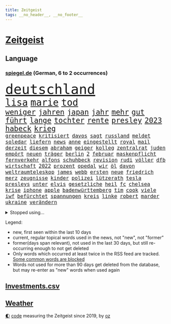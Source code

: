 ```yaml
---
title: Zeitgeist
tags: __no_header__, __no_footer__
---
```


# [Zeitgeist](https://oliz.io/zeitgeist/)

## Language

<h3><a href="https://www.spiegel.de" target="_blank">spiegel.de</a> (German, 6 to 2 occurrences)</h3>
<p style="font-family:monospace">
<span style="font-size:32pt"><a href="news_links.html#deutschland" class="current">deutschland</a></span>
<br>
<span style="font-size:22pt"><a href="news_links.html#lisa" class="current">lisa</a></span>
<span style="font-size:22pt"><a href="news_links.html#marie" class="current">marie</a></span>
<span style="font-size:22pt"><a href="news_links.html#tod" class="current">tod</a></span>
<br>
<span style="font-size:17pt"><a href="news_links.html#weniger" class="current">weniger</a></span>
<span style="font-size:17pt"><a href="news_links.html#jahren" class="current">jahren</a></span>
<span style="font-size:17pt"><a href="news_links.html#japan" class="current">japan</a></span>
<span style="font-size:17pt"><a href="news_links.html#jahr" class="current">jahr</a></span>
<span style="font-size:17pt"><a href="news_links.html#mehr" class="current">mehr</a></span>
<span style="font-size:17pt"><a href="news_links.html#gut" class="current">gut</a></span>
<span style="font-size:17pt"><a href="news_links.html#führt" class="current">führt</a></span>
<span style="font-size:17pt"><a href="news_links.html#lange" class="current">lange</a></span>
<span style="font-size:17pt"><a href="news_links.html#tochter" class="current">tochter</a></span>
<span style="font-size:17pt"><a href="news_links.html#rente" class="current">rente</a></span>
<span style="font-size:17pt"><a href="news_links.html#presley" class="new">presley</a></span>
<span style="font-size:17pt"><a href="news_links.html#2023" class="current">2023</a></span>
<span style="font-size:17pt"><a href="news_links.html#habeck" class="current">habeck</a></span>
<span style="font-size:17pt"><a href="news_links.html#krieg" class="current">krieg</a></span>
<br>
<span style="font-size:12pt"><a href="news_links.html#greenpeace" class="current">greenpeace</a></span>
<span style="font-size:12pt"><a href="news_links.html#kritisiert" class="current">kritisiert</a></span>
<span style="font-size:12pt"><a href="news_links.html#davos" class="new">davos</a></span>
<span style="font-size:12pt"><a href="news_links.html#sagt" class="current">sagt</a></span>
<span style="font-size:12pt"><a href="news_links.html#russland" class="current">russland</a></span>
<span style="font-size:12pt"><a href="news_links.html#meldet" class="current">meldet</a></span>
<span style="font-size:12pt"><a href="news_links.html#soledar" class="new">soledar</a></span>
<span style="font-size:12pt"><a href="news_links.html#liefern" class="current">liefern</a></span>
<span style="font-size:12pt"><a href="news_links.html#news" class="current">news</a></span>
<span style="font-size:12pt"><a href="news_links.html#anne" class="current">anne</a></span>
<span style="font-size:12pt"><a href="news_links.html#eingestellt" class="current">eingestellt</a></span>
<span style="font-size:12pt"><a href="news_links.html#royal" class="current">royal</a></span>
<span style="font-size:12pt"><a href="news_links.html#mail" class="current">mail</a></span>
<span style="font-size:12pt"><a href="news_links.html#derzeit" class="current">derzeit</a></span>
<span style="font-size:12pt"><a href="news_links.html#diesem" class="current">diesem</a></span>
<span style="font-size:12pt"><a href="news_links.html#abraham" class="current">abraham</a></span>
<span style="font-size:12pt"><a href="news_links.html#geiger" class="current">geiger</a></span>
<span style="font-size:12pt"><a href="news_links.html#kolleg" class="new">kolleg</a></span>
<span style="font-size:12pt"><a href="news_links.html#zentralrat" class="current">zentralrat</a></span>
<span style="font-size:12pt"><a href="news_links.html#juden" class="current">juden</a></span>
<span style="font-size:12pt"><a href="news_links.html#empört" class="current">empört</a></span>
<span style="font-size:12pt"><a href="news_links.html#neuen" class="current">neuen</a></span>
<span style="font-size:12pt"><a href="news_links.html#träger" class="current">träger</a></span>
<span style="font-size:12pt"><a href="news_links.html#berlin" class="current">berlin</a></span>
<span style="font-size:12pt"><a href="news_links.html#2" class="current">2</a></span>
<span style="font-size:12pt"><a href="news_links.html#februar" class="current">februar</a></span>
<span style="font-size:12pt"><a href="news_links.html#maskenpflicht" class="current">maskenpflicht</a></span>
<span style="font-size:12pt"><a href="news_links.html#fernverkehr" class="current">fernverkehr</a></span>
<span style="font-size:12pt"><a href="news_links.html#alfons" class="current">alfons</a></span>
<span style="font-size:12pt"><a href="news_links.html#schuhbeck" class="current">schuhbeck</a></span>
<span style="font-size:12pt"><a href="news_links.html#revision" class="current">revision</a></span>
<span style="font-size:12pt"><a href="news_links.html#rudi" class="current">rudi</a></span>
<span style="font-size:12pt"><a href="news_links.html#völler" class="current">völler</a></span>
<span style="font-size:12pt"><a href="news_links.html#dfb" class="current">dfb</a></span>
<span style="font-size:12pt"><a href="news_links.html#wirtschaft" class="current">wirtschaft</a></span>
<span style="font-size:12pt"><a href="news_links.html#2022" class="current">2022</a></span>
<span style="font-size:12pt"><a href="news_links.html#prozent" class="current">prozent</a></span>
<span style="font-size:12pt"><a href="news_links.html#opedal" class="new">opedal</a></span>
<span style="font-size:12pt"><a href="news_links.html#wir" class="current">wir</a></span>
<span style="font-size:12pt"><a href="news_links.html#öl" class="current">öl</a></span>
<span style="font-size:12pt"><a href="news_links.html#davon" class="current">davon</a></span>
<span style="font-size:12pt"><a href="news_links.html#weltraumteleskop" class="new">weltraumteleskop</a></span>
<span style="font-size:12pt"><a href="news_links.html#james" class="current">james</a></span>
<span style="font-size:12pt"><a href="news_links.html#webb" class="new">webb</a></span>
<span style="font-size:12pt"><a href="news_links.html#ersten" class="current">ersten</a></span>
<span style="font-size:12pt"><a href="news_links.html#neue" class="current">neue</a></span>
<span style="font-size:12pt"><a href="news_links.html#friedrich" class="current">friedrich</a></span>
<span style="font-size:12pt"><a href="news_links.html#merz" class="current">merz</a></span>
<span style="font-size:12pt"><a href="news_links.html#zeugnisse" class="new">zeugnisse</a></span>
<span style="font-size:12pt"><a href="news_links.html#kinder" class="current">kinder</a></span>
<span style="font-size:12pt"><a href="news_links.html#polizei" class="current">polizei</a></span>
<span style="font-size:12pt"><a href="news_links.html#lützerath" class="current">lützerath</a></span>
<span style="font-size:12pt"><a href="news_links.html#tesla" class="current">tesla</a></span>
<span style="font-size:12pt"><a href="news_links.html#presleys" class="new">presleys</a></span>
<span style="font-size:12pt"><a href="news_links.html#unter" class="current">unter</a></span>
<span style="font-size:12pt"><a href="news_links.html#elvis" class="new">elvis</a></span>
<span style="font-size:12pt"><a href="news_links.html#gesetzliche" class="current">gesetzliche</a></span>
<span style="font-size:12pt"><a href="news_links.html#heil" class="current">heil</a></span>
<span style="font-size:12pt"><a href="news_links.html#fc" class="current">fc</a></span>
<span style="font-size:12pt"><a href="news_links.html#chelsea" class="current">chelsea</a></span>
<span style="font-size:12pt"><a href="news_links.html#krise" class="current">krise</a></span>
<span style="font-size:12pt"><a href="news_links.html#iphone" class="current">iphone</a></span>
<span style="font-size:12pt"><a href="news_links.html#apple" class="current">apple</a></span>
<span style="font-size:12pt"><a href="news_links.html#badenwürttemberg" class="current">badenwürttemberg</a></span>
<span style="font-size:12pt"><a href="news_links.html#tim" class="current">tim</a></span>
<span style="font-size:12pt"><a href="news_links.html#cook" class="current">cook</a></span>
<span style="font-size:12pt"><a href="news_links.html#viele" class="current">viele</a></span>
<span style="font-size:12pt"><a href="news_links.html#iwf" class="current">iwf</a></span>
<span style="font-size:12pt"><a href="news_links.html#befürchtet" class="current">befürchtet</a></span>
<span style="font-size:12pt"><a href="news_links.html#spannungen" class="current">spannungen</a></span>
<span style="font-size:12pt"><a href="news_links.html#kreis" class="current">kreis</a></span>
<span style="font-size:12pt"><a href="news_links.html#linke" class="current">linke</a></span>
<span style="font-size:12pt"><a href="news_links.html#robert" class="current">robert</a></span>
<span style="font-size:12pt"><a href="news_links.html#marder" class="new">marder</a></span>
<span style="font-size:12pt"><a href="news_links.html#ukraine" class="current">ukraine</a></span>
<span style="font-size:12pt"><a href="news_links.html#verändern" class="current">verändern</a></span>
</p>
<details>
<summary>Stopped using...</summary>
<p class="former" style="font-size:12pt">
ebenfalls(814) wirkte(814) atmosphäre(813) stunde(813) vergewaltigt(813) äußern(813) behandlung(812) programm(812) vertrag(812) abends(811) bundesländern(811) denken(811) depressionen(811) entwurf(811) klimaneutral(811) krankenhäusern(811) witz(811) zuge(811) bitten(810) eingeschränkt(810) evakuiert(810) mainz(810) 75(809) drama(809) erholung(809) gesamte(809) prüfung(809) recep(809) richterin(809) tayyip(809) unabhängige(809) versteigert(809) vorbereitet(809) antreten(808) bedenken(808) einstigen(808) erneute(808) festnahmen(808) ließen(808) mali(808) syrien(808) uhr(808) verhandelt(808) anspruch(807) augsburg(807) erklärte(807) geplanten(807) insgesamt(807) niederlanden(807) oberste(807) rassistisch(807) schwangere(807) sicherheitsbehörden(807) umwelt(807) veranstaltung(807) verschieben(807) angeklagte(806) ankunft(806) behandelt(806) breit(806) bundesliga(806) eintracht(806) halben(806) himmel(806) klaren(806) maske(806) märchen(806) nominiert(806) usbehörden(806) zahlreichen(806) 96(805) betriebe(805) einführen(805) einzug(805) erteilt(805) fahrrad(805) kiel(805) kämpfte(805) künftige(805) leute(805) anthony(804) badenwürttembergs(804) benzin(804) dominiert(804) eingebrochen(804) geworfen(804) julian(804) jury(804) weiteres(804) weißen(804) ziemlich(804) 300(803) bestraft(803) fuhr(803) fußballprofi(803) legendären(803) möglichst(803) rat(803) sc(803) schießt(803) verbindung(803) abgang(802) amerikanischen(802) ausnahmezustand(802) belarussische(802) durchsuchungen(802) entdecken(802) gehören(802) islamischen(802) jahrzehntelang(802) unerwartet(802) 2018(801) infektion(801) klubs(801) stets(801) stolz(801) tauchen(801) eigentümer(800) höchststand(800) null(800) schottland(800) versagt(800) demonstrationen(799) falschen(799) ministerpräsidentin(799) stärke(799) indes(798) jemen(798) lieben(798) reißt(798) siegte(798) stream(798) verbrechen(798) enthüllt(797) olympische(797) organisation(797) schülerinnen(797) athleten(796) beteiligung(796) debatten(796) illegal(796) impfstoff(796) modell(796) auftrag(795) demokratische(795) gering(795) siegen(795) treten(795) verbände(795) belegen(794) pflegekräfte(794) affäre(792) bestehen(792) lücke(792) vorgaben(791) herr(790) nachbar(789) verwickelt(789) berühmte(787) verwaltungsgericht(786) exporte(785) vieles(785) hoffnungen(784) begeistert(783) s(783) enttäuschung(782) folter(782) alexandra(781) bangt(781) hinten(781) iss(781) vorne(781) empfehlung(780) aufgefunden(779) chats(779) stellung(779) rang(778) kassieren(777) syrer(777) uhaft(776) bundesverfassungsgericht(775) rutschte(774) schock(773) sarah(772) sinkende(771) bundesnetzagentur(769) jurist(769) olympia(767) kleinkind(763) 91(762) erhebliche(762) zeitung(759) kanadas(757) härtere(755) heizen(754) sprit(754) bbc(752) drohne(752) 85(749) mehren(745) brachten(739) mängel(739) heidelberg(722) katzen(719) polizeiruf(714) fotografiert(697) diagnose(695) gezielt(687) rückgang(671) medaille(668) unverletzt(661) verantwortliche(649) orte(646) athen(645) strebt(645) gebeten(630) angebote(627) westlichen(618) werte(614) trost(601) holz(596) gefilmt(571) kontinent(571) gegend(569) arte(551) morgens(551) rereportage(551) brannte(548) irre(541) 9(537) ohnehin(535) chaotischen(532) insbesondere(531) partnerschaft(531) kilogramm(530) sichtbar(520) gremium(518) einführung(516) lebten(514) fossilen(511) fraktion(509) dörfer(500) staatskonzern(495) 400000(489) funktionen(488) verstecken(481) nachmittag(479) papiere(474) meldeten(468) draghi(466) teamkollege(464) koalitionsvertrag(459) fehlender(458) emotionen(449) mutmaßliches(447) vermitteln(444) störungen(436) zeitpunkt(436) zurückgezogen(433) einander(432) gasversorgung(431) strackzimmermann(429) parlamentarier(428) rotterdam(425) abu(424) inklusive(423) schlimme(422) benutzt(421) schülerin(419) töchtern(419) betrüger(414) stadtteil(414) generationen(413) methode(412) summen(411) rande(407) gestiegene(404) trip(403) quält(399) auseinandersetzungen(394) außenministerium(393) brandbrief(389) gelb(389) gesteckt(389) dinosaurier(387) meteorologen(387) loch(386) schütze(385) diskussionen(384) swift(383) menschenrechtslage(378) teuerung(378) angekündigte(377) zustimmung(377) senden(374) brown(370) klappt(370) bronze(369) bundesinnenministerin(369) südosten(365) marieagnes(364) 68(362) bat(362) gefechte(360) wolf(357) erkennt(354) kahn(354) verringern(351) donezk(349) mitgliedstaaten(347) mutigen(346) gerichte(344) 2002(343) großbrand(341) brandanschlag(340) entführung(340) aufgeklärt(338) erneuert(336) teilten(336) fremd(330) erstem(329) sofortige(326) vereinigte(319) heißen(318) premierministerin(318) abgeschnitten(315) verwaltung(314) schülern(313) gitter(309) problems(308) stammen(305) krause(304) geplanter(303) terror(303) lücken(301) 19jährige(299) arbeitszeit(299) taktik(298) inakzeptable(295) odessa(294) spiegelbildungsnewsletter(294) fußballspiel(293) beschuldigten(290) schneiden(290) rekordtief(289) austausch(288) erneuerbare(288) töchter(288) nukleare(287) zittern(285) 34(284) baustelle(284) erdöl(284) mutige(281) zugriff(281) sexualisierte(280) wappnen(280) breiten(279) obergrenze(279) austricksen(278) hochrangige(275) schnellere(275) günstige(274) rahmen(274) tyson(273) nationalelf(270) spart(270) modernen(268) sizilien(267) beben(266) house(266) abgrund(264) niedersächsischen(264) g7(263) weizen(262) aufkommt(261) spürt(261) ernste(257) spannung(257) zuschauern(257) beigelegt(256) täters(256) nachfolgerin(253) boxen(252) speichern(252) gewalttaten(250) schönen(250) haare(248) pipelines(248) indische(246) taugt(246) bayreuth(244) stichwahl(244) nachvollziehbar(241) übergriffen(241) gefangenenaustausch(239) filialen(238) nils(238) lokführer(236) mars(235) mannheim(234) gefährdete(233) unterlag(231) fragwürdige(230) gepäck(230) verbliebenen(229) prinzessin(227) verfassungswidrig(226) schonen(225) westjordanland(225) hitze(224) isoliert(224) airport(223) kürzt(222) längerer(220) lösungen(220) syrischen(220) vereidigt(220) managerin(219) suchte(219) vermittelte(218) waggons(218) besitzt(217) r(217) regierungsbildung(215) affenpocken(214) budget(214) fdppolitikerin(214) brittney(213) griner(213) debattiert(212) 16jährigen(211) 110(210) nachbesserungen(210) usbasketballerin(210) angeschossen(209) bedarf(209) black(207) verschleiert(207) nachhaltig(206) toben(206) ernannt(205) kapazitäten(204) ruben(203) handgreiflich(202) kühnert(202) provozieren(201) umsetzen(201) tempel(200) übung(199) dfbpokals(197) weltrekord(197) attestiert(196) jimmy(196) 9eurotickets(195) defekt(195) generalstaatsanwalt(195) terrororganisation(195) bestimmter(194) kaputte(194) medikament(194) neuseelands(194) hubert(190) intervention(190) linker(190) misshandelt(190) neustart(190) afdpolitiker(189) ausgewählt(189) mühe(189) arbeiteten(188) artikel(187) jubelte(186) angelegte(183) plädieren(183) vertraulichen(183) christina(182) götze(182) ryan(182) bruno(181) stützen(181) 20jähriger(180) geeigneten(179) begegnen(176) detonationen(176) energieversorger(176) hanna(176) portugals(176) strich(176) freizeit(175) hungernden(175) unzufriedene(175) vorschreiben(175) android(173) 27jährige(172) weltstar(172) brandstifter(171) frauenrechte(171) körperliche(171) schlägerei(170) koffer(169) lucas(169) oslo(169) schadstoffe(169) gartenkolumne(168) gekürt(168) kultusminister(168) ema(167) usraumfahrtbehörde(167) antisemitismusvorwürfen(166) folgten(166) versorger(166) digitale(165) gaskrise(165) zugezogen(165) batterien(164) importverbot(163) schwede(163) solaranlage(162) angehoben(161) historikerin(160) partien(160) schleuser(160) zurückhaltung(160) außenwelt(159) kennzeichen(159) privater(159) gruppenphase(158) dach(157) klimafreundlich(157) service(156) effektiv(155) 2008(154) japanischer(154) lautes(154) expertinnen(153) motorradfahrer(153) 6000(152) effekt(152) sterling(152) eigentliche(151) unterkunft(151) teenagern(149) 40jährige(148) korrekt(148) kulturpolitik(148) technisch(148) drohnenangriff(147) installieren(147) gründet(146) kanalinsel(146) prostitution(146) seltsam(146) überragte(146) lizzo(145) diana(144) nation(144) üblich(144) gelohnt(143) kenianer(143) durchs(142) postfaschistische(142) streiks(141) abgeräumt(140) verabschiedete(140) berechnungen(139) inhaftiert(139) exweltmeister(138) hoffnungsträger(138) liz(138) rbb(138) verpflichtungen(138) auszusetzen(137) gefüllt(137) medizin(137) gaspreis(136) leistet(136) besucherinnen(135) shitstorm(135) 14jährige(134) bach(134) terminal(134) haken(133) home(133) massenhaft(133) uswahl(133) 27jähriger(132) selbstbewusstsein(132) smart(132) spätsommer(132) wunderbar(132) ausgetreten(131) usstaat(131) rad(130) zusammenprall(130) energiequelle(128) falten(128) gehörten(128) anhaltender(127) aufbegehren(127) ussenat(127) beworben(126) gezielten(126) hilfspaket(126) regenfällen(126) sicherer(126) samuel(125) eismassen(124) lebensgefährliche(124) träumt(124) faktoren(123) alex(122) deutlicher(122) erkenntnissen(122) musikers(122) spielzeit(122) tarife(122) geldwäsche(121) klargestellt(121) rowling(121) bellingham(120) energiepauschale(120) achtziger(119) gänzlich(119) schiefgehen(119) skizziert(119) staatsstreich(119) aufzugeben(118) nachspiel(118) vergangener(118) verlage(118) wunderkind(118) atlantik(117) berechnet(117) erforderlich(117) forschern(117) fury(117) glaubte(117) antarktis(116) saisonsieg(116) fdpvize(115) schikaniert(115) gesünder(114) handschlag(114) offenlegung(113) regisseurin(113) vorangekommen(113) celsius(112) fauci(112) fristverlängerung(112) kurznachrichtendienst(112) mainzer(112) usbörsenaufsicht(112) verfassungsgericht(112) videotest(112) banden(111) erzeugt(111) geteilt(110) igor(110) brisante(109) listen(107) preisgekrönte(107) abpfiff(106) bereut(106) luftangriff(106) nationalsozialismus(106) unabhängigen(106) vorurteile(106) krimbrücke(105) machtmissbrauch(105) zeitlich(105) eingeführten(104) jk(104) andré(103) ber(103) gedrosselt(103) strafrechtliche(103) recherchierte(102) rechtsradikale(102) roboter(102) sadness(102) triangle(102) verbündeter(102) abgelöst(101) blockierten(101) bundesnetzagenturchef(101) leyens(101) tigray(101) befreiten(99) mondmission(99) abtrünnigen(98) gegenangriff(98) hinweisgeber(98) ökosystem(98) buhlt(97) wohnraum(97) abermals(95) fortschrittlich(95) sprangen(95) forscherin(94) pflichten(94) homophobe(93) vakzinen(93) eh(92) fortschritte(92) gegenwind(92) prozessauftakt(92) tabelle(92) zuschauerrekord(92) genügen(91) it's(91) mitteilte(91) stärkere(91) wirtschaftsinteressen(91) allgegenwärtig(90) arbeitgeberpräsident(90) arbeitszeiterfassung(90) brennholz(90) charakter(90) dauerkrise(90) dulger(90) einwanderung(90) nahbar(90) penibel(90) tricksten(90) turnieren(90) verschenkt(90) wlan(90) balkanroute(89) brutalität(89) ehrung(89) extremistische(89) geldentzug(89) grenzgebiet(89) kassierer(89) titelverteidigung(89) windsors(89) bedeutende(88) matthäus(88) neymar(88) rückschlägen(88) sofortiger(88) solarstrom(88) östlund(88) ausscheiden(87) eisenbahner(87) finanzämter(87) haustier(87) königlichen(87) lobte(87) maßnahmenpaket(87) routine(87) 800000(86) angepasste(86) astronauten(86) aufgenommenen(86) heiko(86) kündigungen(86) sauber(86) 47jähriger(85) boomer(85) dreieinhalb(85) düpierte(85) früherkennung(85) geschleust(85) harmlosen(85) höheren(85) jubelnde(85) juliane(85) superspreaderevent(85) windsor(85) bröckelt(84) daniela(84) einflussreichsten(84) iocpräsident(84) nominierungen(84) ode(84) verhältnissen(84) bewaffnete(83) härtesten(83) kontern(83) manches(83) steuerrecht(83) teamkollegen(83) zitiert(83) 27jährigen(82) bauarbeiter(82) bundeswehrverband(82) gehüllt(82) regimes(82) symbole(82) wiktor(82) benennen(81) besiegen(81) durchgehalten(81) katze(81) kolonien(81) kreativen(81) mögen(81) waffenhändler(81) 53jährige(80) benennt(80) dahintersteckt(80) guttenberg(80) karltheodor(80) nachhaltigkeitsziele(80) poetische(80) soldatin(80) ausgestanden(79) belgiens(79) giroud(79) illegales(79) jagte(79) olivier(79) sittenpolizei(79) sportdirektor(79) verbandes(79) wahlsieg(79) zersplittert(79) angebracht(78) bezwang(78) dahmer(78) debütroman(78) erzielen(78) exwirecardchef(78) judith(78) kaltluft(78) polare(78) razzien(78) staatlicher(78) umfassend(78) verrückten(78) wmgastgeber(78) wärmen(78) 153(77) 3500(77) auftragsbücher(77) ausbreiten(77) geheimdokumente(77) plünderte(77) rechtsnationalen(77) trüb(77) verkehrsbehinderungen(77) benachteiligten(76) facebookmutter(76) schreiner(76) jauch(75) kalender(75) knight(75) massenweise(75) milliardenschweres(75) ngo(75) schwergewicht(75) applenutzer(74) besatzung(74) dominik(74) festnehmen(74) hilary(74) intensiv(74) reichensteuer(74) sozialdemokrat(74) 7500(73) abgestimmt(73) düngemittel(73) neunziger(73) portugiesische(73) verharmlost(73) besitz(72) eliud(72) entführen(72) kipchoge(72) militärbasen(72) revolutionsgarden(72) bereichen(71) forscht(71) getarnt(71) indonesien(71) sec(71) spitznamen(71) vorüber(71) carter(70) präferenz(70) 02rückstand(69) altem(69) ausmachen(69) desaströsen(69) feindselige(69) streits(69) vorziehen(69) erinnerte(68) leukämie(68) synagoge(68) teenagerin(68) uraltes(68) dave(67) entzug(67) flüchtenden(67) höchststrafe(67) katastrophale(67) abbruch(66) alaska(66) hardlinern(66) kapitalmarkt(66) mia(66) milliardenschweren(66) ministerpräsidentenkonferenz(66) mittlerer(66) rentenalter(66) rufe(66) solidarisieren(66) weint(66) berufsgruppen(65) chaotische(65) energiepreisbremse(65) friedensnobelpreis(65) iskämpfer(65) usfußball(65) arbeitsvertrag(64) baumaterialien(64) beruhigt(64) defensive(64) improvisieren(64) kopftuch(64) schuldspruch(64) verwandelte(64) aufzuhören(63) detonation(63) erben(63) falschinformationen(63) glühwein(63) äthiopierin(63) akademie(62) emanzipation(62) expolizisten(62) freigekommen(62) kriminalfall(62) achtmal(61) aufschlag(61) ausrufen(61) entzogen(61) exiliranerin(61) labourpartei(61) tankstellen(61) verurteilungen(61) ersticken(60) missionen(60) tagebuch(60) unterdrücken(60) energieministerin(59) entführt(59) fahrplanwechsel(59) gelsenkirchener(59) industriebetriebe(59) nachlässigkeit(59) schrauben(59) sortieren(59) tafeln(59) belgorod(58) chili(58) euparlamentarier(58) gorillas(58) grausam(58) neuerliche(58) osterinsel(58) verfehlen(58) vorige(58) einheimische(57) gefälscht(57) getir(57) helm(57) herbeiführen(57) kopfhörer(57) regierungskommission(57) sorgerecht(57) unberechenbar(57) wochenstart(57) konstantin(56) konstruiert(56) kuhle(56) landesteilen(56) leidenschaft(56) schwaben(56) spacex(56) deutschem(55) geiselhaft(55) generalbundesanwalt(55) kindeswohl(55) pils(55) ausverkauft(54) europaparlaments(54) fiasko(54) innovativer(54) ausschalten(53) flüchtlingsheim(53) grüße(53) komödien(53) krishnan(53) landebahnen(53) machtverhältnisse(53) staunen(53) absurde(52) beworfen(52) blattgemüse(52) filmpreis(52) härteren(52) kitapflicht(52) nachrichtenagentur(52) neonazi(52) queere(52) regierungsoberhaupt(52) ausgebuht(51) rundumschlag(51) tübinger(51) vorsieht(51) drohnenangriffe(50) erprobte(50) farm(50) kinderbücher(50) nächtlichen(50) rekrutieren(50) eritreische(49) herausfinden(49) stauen(49) talentierten(49) uscharts(49) 56jährigen(48) filtern(48) reading(48) vielfältig(48) besserer(47) keir(47) schauten(47) starmer(47) unangekündigt(47) zigaretten(47) zutage(47) bewohnten(46) billie(46) boeing(46) eilish(46) philip(46) read(46) ruinen(46) reichste(45) worlds(45) klebt(44) menschenrechtsverstöße(44) sozialamt(44) ulm(44) amir(43) chinareise(43) herauskommt(43) häufigsten(43) knie(43) langfristigen(43) torlos(43) weltcupauftakt(43) begehren(42) darknet(42) lockdowns(42) meiden(42) netzwerke(42) nordengland(42) auffällig(41) aussichten(41) energieagentur(41) heftigsten(41) klingeln(41) potenziell(41) ramaphosa(41) ranghohe(41) reichlich(41) südafrikas(41) überreicht(41) andernorts(40) atwood(40) charme(40) drogensucht(40) grenzregion(40) margaret(40) winterhilfe(40) wurm(40) leichtigkeit(39) niemandem(39) prediger(39) wmausrichter(39) dhabi(38) gentleman(38) industriestaaten(38) schutzschirm(38) twitters(38) plastik(37) unbemannte(37) verzögerte(37) überholte(37) 82jährige(36) glatt(36) navy(36) stabilisieren(36) expartner(35) expartnerin(35) iphonefabrik(35) klimaklub(35) mittelfeldspieler(35) bezüglich(34) co₂abgabe(34) eingetreten(34) entscheidender(34) fußballbund(34) podestplatz(34) rabattaktionen(34) transportiert(34) treu(34) aufpreis(33) backstreet(33) blicke(33) eintrittsalter(33) japaner(33) langfristige(33) qualifiziert(33) trek(33) verkleidet(33) 13jährige(32) bali(32) boys(32) flugkörper(32) verbinden(32) awdijiwka(31) bahrain(31) männlich(31) polizeistationen(31) rex(31) schädel(31) sparsamkeit(31) tyrannosaurus(31) babyboomer(30) prominent(30) stadien(30) ärgerlich(30) übersteht(30) demokratien(29) lauter(29) popikone(29) tomaten(29) verbindungen(29) wirecardchef(29) 21sieg(28) a9(28) ernsthafte(28) floppen(28) nordeuropa(28) stricken(28) clooney(27) gastarbeitern(27) meilenstein(27) nachziehen(27) tarifbeschäftigten(27) 1991(26) arztpraxen(26) ergriff(26) körperlicher(26) mobilfunknetz(26) siegfried(26) unterschiedlichen(26) anrichten(25) anzahl(25) erpressen(25) landesweiten(25) lieferverträge(25) portugiese(25) gast(24) microsofts(24) murdoch(24) rupert(24) abwehr(23) bildchefredakteur(23) erliegt(23) gefoltert(23) habhaft(23) hilfslieferungen(23) kreuzfahrtschiff(23) schmerzt(23) tessa(23) abgesegnet(22) abschrecken(22) autounfalls(22) einhorn(22) laptop(22) redaktionsräume(22) surface(22) territoriums(22) verheirateten(22) verlorene(22) auswärtigen(21) dominique(21) elternabend(21) herrscherfamilie(21) klinikaufenthalt(21) nico(21) orionkapsel(21) scheidende(21) verbannt(21) aufgibt(20) cannabisöl(20) orion(20) youtuber(20) bevölkerungsschutz(19) intensivstationen(19) kassierten(19) lngtanker(19) sturzflut(19) traumjob(19) check(18) enthüllungen(18) jüngstes(18) schneefällen(18) sperrte(18) studio(18) support(18) zerbrochen(18) coronafolgen(17) eisige(17) fitness(17) ronaldos(17) strafkolonie(17) unerreichbar(17) 125000(16) bräuchten(16) guillermo(16) warnstreik(16) carla(15) dschenin(15) durchkämmt(15) entrüstung(15) gestalten(15) löffel(15) protestler(15) usautor(15) box(14) coronahilfen(14) durchgreifen(14) flecken(14) gaal(14) geklebt(14) gelsenkirchen(14) indigene(14) irische(14) kitamisere(14) koordinieren(14) landeshauptstadt(14) louis(14) lovebinde(14) senkrecht(14) advent(13) eingerichtet(13) festliche(13) geprobt(13) java(13) manching(13) quest(13) vrbrille(13) keltenschatz(12) maier(12) missbrauchte(12) nasser(12) schulsystem(12) stadelheim(12) südamerikaner(12) übergossen(12) absolut(11) auszuscheiden(11) forderten(11) itexperten(11) marcel(11) medizinischer(11) podcastfolge(11)
</p>
</details>
<p>Legend:
<ul>
<li><span class="new">new</span>, first seen within the last 10 days</li>
<li><span class="current">current</span>, regular topical words used in the news, not "new", not "former"</li>
<li><span class="former">former(days span relevant)</span>, not used in the last 30 days, but still re-occurring enough to not get deleted</li>
<li>Only words which occurred at least twice in the RSS feed are tracked. <a href="language/filters.py">Some common words are blocked</a></li>
<li>Words not used for more than 90 days get deleted from the database, but may re-enter as "new" words when used again</li>
</ul>
</p>

## [Investments](investments.html)[.csv](investments.csv)

## [Weather](weather.html)

<footer>
<a href="javascript:toggleTheme()" class="nav">🌓</a>
<a href="https://github.com/ooz/zeitgeist">code</a> measuring the Zeitgeist since 2019, by <a href="https://oliz.io">oz</a>
</footer>
